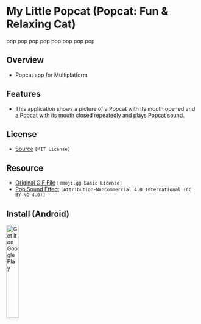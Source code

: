 # My Little Popcat (Popcat: Fun & Relaxing Cat)
pop pop pop pop pop pop pop pop

## Overview
 - Popcat app for Multiplatform

## Features
 - This application shows a picture of a Popcat with its mouth opened and a Popcat with its mouth closed repeatedly and plays Popcat sound.

## License
 - [Source](LICENSE) `[MIT License]`

## Resource
 - [Original GIF File](https://emoji.gg/emoji/9850_pop_pop_cat) `[emoji.gg Basic License]`
 - [Pop Sound Effect](https://orangefreesounds.com/pop-sound-effect/) `[Attribution-NonCommercial 4.0 International (CC BY-NC 4.0)]`

## Install (Android)
[ <img src='https://play.google.com/intl/en_us/badges/static/images/badges/en_badge_web_generic.png' width="25%" alt="Get it on Google Play"/> ](https://play.google.com/store/apps/details?id=com.miniprime1.MyLittlePopcat)
